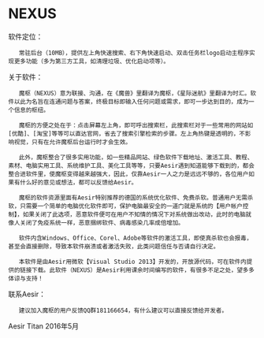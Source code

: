 # NEXUS

软件定位：

       常驻后台（10MB），提供左上角快速搜索、右下角快速启动、双击任务栏logo启动主程序实现更多功能（多为第三方工具，如清理垃圾、优化启动项等）。
 

关于软件：

       魔枢（NEXUS）意为联接、沟通，在《魔兽》里翻译为魔枢，《星际迷航》里翻译为时汇。软件以此为名旨在连通问题与答案，终极目标即输入任何问题或需求，即可一步达到目的，成为一个信息的枢纽。

       魔枢的方便之处在于：点击屏幕左上角，即可呼出搜索栏，此搜索栏对于一些常用的网站如[优酷]、[淘宝]等等可以直达官网，省去了搜索引擎检索的步骤。左上角热键是透明的，不影响视觉，只有在允许魔枢后台运行时才会生效。

       此外，魔枢整合了很多实用功能，如一些精品网站、绿色软件下载地址、激活工具、教程、素材、电脑实用工具、系统维护工具、美化工具等等，只要Aesir遇到知道能够下载到的，都会整合进软件里，使魔枢变得越来越强大，因此，仅靠Aesir一人之力是远远不够的，各位用户如果有什么好的意见或想法，都可以反馈给Aesir。

       魔枢的软件资源里面有Aesir特别推荐的德国的系统优化软件、免费杀软。普通用户无需杀软，只需要一个简单的电脑优化软件即可，保护电脑最安全的一道门就是系统的【用户帐户控制】，如果关闭了此选项，恶意软件便可在用户不知情的情况下对系统做出改动，此时的电脑就像人关闭了免疫系统一样，恶意捆绑软件、病毒感染几率成倍增加。

       软件内含Windows、Office、Corel、Adobe等软件的激活工具，即使真杀软也会报毒，甚至会直接删除，导致本软件崩溃或者激活失败，此类问题信任与否请自行决定。

       本软件是由Aesir用微软【Visual Studio 2013】开发的，开放源代码，可在软件内提供的链接下载。此软件（NEXUS）是Aesir利用课余时间编写的软件，有很多不足之处，望多多体谅与支持！
 

联系Aesir：

       ​建议加入魔枢的用户反馈QQ群181166654，有什么建议可以直接反馈给开发者。
 

Aesir Titan
2016年5月

